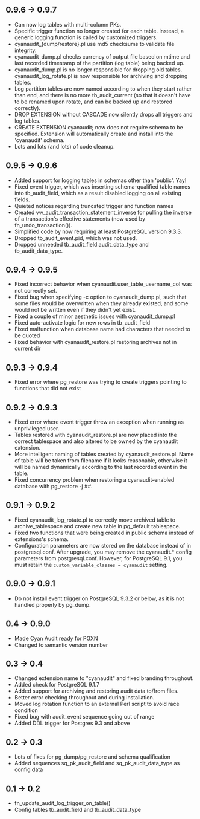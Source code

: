 0.9.6 -> 0.9.7
--------------
- Can now log tables with multi-column PKs.
- Specific trigger function no longer created for each table.  Instead, a
  generic logging function is called by customized triggers.
- cyanaudit_{dump/restore}.pl use md5 checksums to validate file integrity.
- cyanaudit_dump.pl checks currency of output file based on mtime and last
  recorded timestamp of the partition (log table) being backed up.
- cyanaudit_dump.pl is no longer responsible for dropping old tables.
  cyanaudit_log_rotate.pl is now responsible for archiving and dropping tables.
- Log partition tables are now named according to when they start rather than
  end, and there is no more tb_audit_current (so that it doesn't have to be
  renamed upon rotate, and can be backed up and restored correctly).
- DROP EXTENSION without CASCADE now silently drops all triggers and log tables.
- CREATE EXTENSION cyanaudit; now does not require schema to be specified.
  Extension will automatically create and install into the 'cyanaudit' schema.
- Lots and lots (and lots) of code cleanup.

0.9.5 -> 0.9.6
--------------
- Added support for logging tables in schemas other than 'public'. Yay!
- Fixed event trigger, which was inserting schema-qualified table names into
  tb_audit_field, which as a result disabled logging on all existing fields.
- Quieted notices regarding truncated trigger and function names
- Created vw_audit_transaction_statement_inverse for pulling the inverse of a
  transaction's effective statements (now used by fn_undo_transaction()).
- Simplified code by now requiring at least PostgreSQL version 9.3.3.
- Dropped tb_audit_event.pid, which was not used.
- Dropped unneeded tb_audit_field.audit_data_type and tb_audit_data_type.

0.9.4 -> 0.9.5
--------------
- Fixed incorrect behavior when cyanaudit.user_table_username_col was not
  correctly set.
- Fixed bug when specifying -c option to cyanaudit_dump.pl, such that some files
  would be overwritten when they already existed, and some would not be written
  even if they didn't yet exist.
- Fixed a couple of minor aesthetic issues with cyanaudit_dump.pl
- Fixed auto-activate logic for new rows in tb_audit_field
- Fixed malfunction when database name had characters that needed to be quoted
- Fixed behavior with cyanaudit_restore.pl restoring archives not in current dir

0.9.3 -> 0.9.4
--------------
- Fixed error where pg_restore was trying to create triggers pointing to
  functions that did not exist

0.9.2 -> 0.9.3
--------------
- Fixed error where event trigger threw an exception when running as
  unprivileged user.
- Tables restored with cyanaudit_restore.pl are now placed into the correct
  tablespace and also altered to be owned by the cyanaudit extension.
- More intelligent naming of tables created by cyanaudit_restore.pl. Name of
  table will be taken from filename if it looks reasonable, otherwise it will be
  named dynamically according to the last recorded event in the table.
- Fixed concurrency problem when restoring a cyanaudit-enabled database with
  pg_restore -j ##.

0.9.1 -> 0.9.2
--------------
- Fixed cyanaudit_log_rotate.pl to correctly move archived table to
  archive_tablespace and create new table in pg_default tablespace.
- Fixed two functions that were being created in public schema instead of
  extensions's schema.
- Configuration parameters are now stored on the database instead of in
  postgresql.conf. After upgrade, you may remove the cyanaudit.* config
  parameters from postgresql.conf. However, for PostgreSQL 9.1, you must retain
  the `custom_variable_classes = cyanaudit` setting.

0.9.0 -> 0.9.1
--------------
- Do not install event trigger on PostgreSQL 9.3.2 or below, as it is not
  handled properly by pg_dump.

0.4 -> 0.9.0
------------
- Made Cyan Audit ready for PGXN
- Changed to semantic version number

0.3 -> 0.4
----------
- Changed extension name to "cyanaudit" and fixed branding throughout.
- Added check for PostgreSQL 9.1.7 
- Added support for archiving and restoring audit data to/from files.
- Better error checking throughout and during installation.
- Moved log rotation function to an external Perl script to avoid race condition
- Fixed bug with audit_event sequence going out of range
- Added DDL trigger for Postgres 9.3 and above

0.2 -> 0.3
----------
- Lots of fixes for pg_dump/pg_restore and schema qualification
- Added sequences sq_pk_audit_field and sq_pk_audit_data_type as config data

0.1 -> 0.2
----------
- fn_update_audit_log_trigger_on_table()
- Config tables tb_audit_field and tb_audit_data_type
